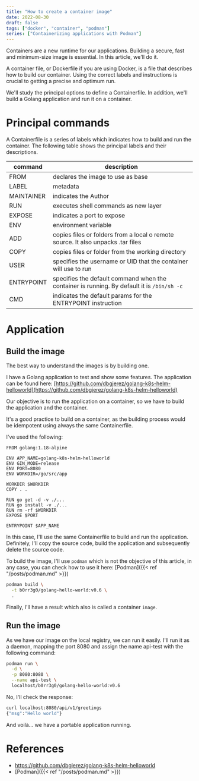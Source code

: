 ```yaml
---
title: "How to create a container image"
date: 2022-08-30
draft: false
tags: ["docker", "container", "podman"]
series: ["Containerizing applications with Podman"]
---
```


Containers are a new runtime for our applications. Building a secure, fast and minimum-size image is essential. In this article, we'll do it.
<!--more-->
A container file, or Dockerfile if you are using Docker, is a file that describes how to build our container. Using the correct labels and instructions is crucial to getting a precise and optimum run.

We'll study the principal options to define a Containerfile. In addition, we'll build a Golang application and run it on a container. 

# Principal commands

A Containerfile is a series of labels which indicates how to build and run the container. The following table shows the principal labels and their descriptions. 

|command|description   |
|---|---|
|FROM|declares the image to use as base|
|LABEL|metadata|
|MAINTAINER|indicates the Author|
|RUN|executes shell commands as new layer|
|EXPOSE|indicates a port to expose|
|ENV|environment variable|
|ADD|copies files or folders from a local o remote source. It also unpacks .tar files|
|COPY|copies files or folder from the working directory|
|USER|specifies the username or UID that the container will use to run|
|ENTRYPOINT|specifies the default command when the container is running. By default it is ```/bin/sh -c```|
|CMD|indicates the default params for the ENTRYPOINT instruction|

# Application

## Build the image

The best way to understand the images is by building one. 

I have a Golang application to test and show some features. The application can be found here: [https://github.com/dbgjerez/golang-k8s-helm-helloworld](https://github.com/dbgjerez/golang-k8s-helm-helloworld)

Our objective is to run the application on a container, so we have to build the application and the container. 

It's a good practice to build on a container, as the building process would be idempotent using always the same Containerfile. 

I've used the following: 

```Docker
FROM golang:1.18-alpine

ENV APP_NAME=golang-k8s-helm-helloworld
ENV GIN_MODE=release
ENV PORT=8080
ENV WORKDIR=/go/src/app

WORKDIR $WORKDIR
COPY . .

RUN go get -d -v ./...
RUN go install -v ./...
RUN rm -rf $WORKDIR
EXPOSE $PORT

ENTRYPOINT $APP_NAME
```

In this case, I'll use the same Containerfile to build and run the application. Definitely, I'll copy the source code, build the application and subsequently delete the source code. 

To build the image, I'll use ```podman``` which is not the objective of this article, in any case, you can check how to use it here: [Podman]({{< ref "/posts/podman.md" >}})

```bash
podman build \
  -t b0rr3g0/golang-hello-world:v0.6 \
  .
```

Finally, I'll have a result which also is called a container ```image```. 

## Run the image

As we have our image on the local registry, we can run it easily. I'll run it as a daemon, mapping the port 8080 and assign the name api-test with the following command:

```bash
podman run \
  -d \
  -p 8080:8080 \
  --name api-test \
  localhost/b0rr3g0/golang-hello-world:v0.6
```

No, I'll check the response:

```bash
curl localhost:8080/api/v1/greetings
{"msg":"Hello world"}
```

And voilà... we have a portable application running.

# References

* https://github.com/dbgjerez/golang-k8s-helm-helloworld
* [Podman]({{< ref "/posts/podman.md" >}})